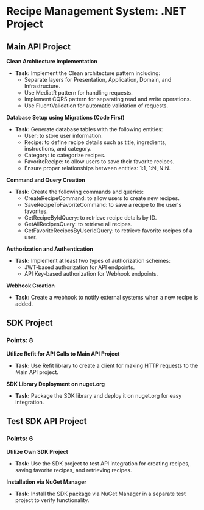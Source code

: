 # Recipe Management System: .NET Project

## Main API Project

**Clean Architecture Implementation**
- **Task:** Implement the Clean architecture pattern including:
  - Separate layers for Presentation, Application, Domain, and Infrastructure.
  - Use MediatR pattern for handling requests.
  - Implement CQRS pattern for separating read and write operations.
  - Use FluentValidation for automatic validation of requests.

**Database Setup using Migrations (Code First)**
- **Task:** Generate database tables with the following entities:
  - User: to store user information.
  - Recipe: to define recipe details such as title, ingredients, instructions, and category.
  - Category: to categorize recipes.
  - FavoriteRecipe: to allow users to save their favorite recipes.
  - Ensure proper relationships between entities: 1:1, 1:N, N:N.

**Command and Query Creation**
- **Task:** Create the following commands and queries:
  - CreateRecipeCommand: to allow users to create new recipes.
  - SaveRecipeToFavoriteCommand: to save a recipe to the user's favorites.
  - GetRecipeByIdQuery: to retrieve recipe details by ID.
  - GetAllRecipesQuery: to retrieve all recipes.
  - GetFavoriteRecipesByUserIdQuery: to retrieve favorite recipes of a user.

**Authorization and Authentication**
- **Task:** Implement at least two types of authorization schemes:
  - JWT-based authorization for API endpoints.
  - API Key-based authorization for Webhook endpoints.

**Webhook Creation**
- **Task:** Create a webhook to notify external systems when a new recipe is added.

## SDK Project
### Points: 8

**Utilize Refit for API Calls to Main API Project**
- **Task:** Use Refit library to create a client for making HTTP requests to the Main API project.

**SDK Library Deployment on nuget.org**
- **Task:** Package the SDK library and deploy it on nuget.org for easy integration.

## Test SDK API Project
### Points: 6

**Utilize Own SDK Project**
- **Task:** Use the SDK project to test API integration for creating recipes, saving favorite recipes, and retrieving recipes.

**Installation via NuGet Manager**
- **Task:** Install the SDK package via NuGet Manager in a separate test project to verify functionality.
